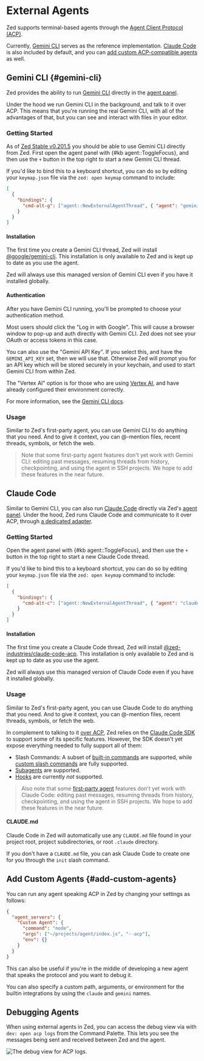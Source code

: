 # External Agents

Zed supports terminal-based agents through the [Agent Client Protocol (ACP)](https://agentclientprotocol.com).

Currently, [Gemini CLI](https://github.com/google-gemini/gemini-cli) serves as the reference implementation.
[Claude Code](https://www.anthropic.com/claude-code) is also included by default, and you can [add custom ACP-compatible agents](#add-custom-agents) as well.

## Gemini CLI {#gemini-cli}

Zed provides the ability to run [Gemini CLI](https://github.com/google-gemini/gemini-cli) directly in the [agent panel](./agent-panel.md).

Under the hood we run Gemini CLI in the background, and talk to it over ACP.
This means that you're running the real Gemini CLI, with all of the advantages of that, but you can see and interact with files in your editor.

### Getting Started

As of [Zed Stable v0.201.5](https://zed.dev/releases/stable/0.201.5) you should be able to use Gemini CLI directly from Zed. First open the agent panel with {#kb agent::ToggleFocus}, and then use the `+` button in the top right to start a new Gemini CLI thread.

If you'd like to bind this to a keyboard shortcut, you can do so by editing your `keymap.json` file via the `zed: open keymap` command to include:

```json
[
  {
    "bindings": {
      "cmd-alt-g": ["agent::NewExternalAgentThread", { "agent": "gemini" }]
    }
  }
]
```

#### Installation

The first time you create a Gemini CLI thread, Zed will install [@google/gemini-cli](https://github.com/zed-industries/claude-code-acp). This installation is only available to Zed and is kept up to date as you use the agent.

Zed will always use this managed version of Gemini CLI even if you have it installed globally.

#### Authentication

After you have Gemini CLI running, you'll be prompted to choose your authentication method.

Most users should click the "Log in with Google". This will cause a browser window to pop-up and auth directly with Gemini CLI. Zed does not see your OAuth or access tokens in this case.

You can also use the "Gemini API Key". If you select this, and have the `GEMINI_API_KEY` set, then we will use that. Otherwise Zed will prompt you for an API key which will be stored securely in your keychain, and used to start Gemini CLI from within Zed.

The "Vertex AI" option is for those who are using [Vertex AI](https://cloud.google.com/vertex-ai), and have already configured their environment correctly.

For more information, see the [Gemini CLI docs](https://github.com/google-gemini/gemini-cli/blob/main/docs/index.md).

### Usage

Similar to Zed's first-party agent, you can use Gemini CLI to do anything that you need.
And to give it context, you can @-mention files, recent threads, symbols, or fetch the web.

> Note that some first-party agent features don't yet work with Gemini CLI: editing past messages, resuming threads from history, checkpointing, and using the agent in SSH projects.
> We hope to add these features in the near future.

## Claude Code

Similar to Gemini CLI, you can also run [Claude Code](https://www.anthropic.com/claude-code) directly via Zed's [agent panel](./agent-panel.md).
Under the hood, Zed runs Claude Code and communicate to it over ACP, through [a dedicated adapter](https://github.com/zed-industries/claude-code-acp).

### Getting Started

Open the agent panel with {#kb agent::ToggleFocus}, and then use the `+` button in the top right to start a new Claude Code thread.

If you'd like to bind this to a keyboard shortcut, you can do so by editing your `keymap.json` file via the `zed: open keymap` command to include:

```json
[
  {
    "bindings": {
      "cmd-alt-c": ["agent::NewExternalAgentThread", { "agent": "claude_code" }]
    }
  }
]
```

#### Installation

The first time you create a Claude Code thread, Zed will install [@zed-industries/claude-code-acp](https://github.com/zed-industries/claude-code-acp). This installation is only available to Zed and is kept up to date as you use the agent.

Zed will always use this managed version of Claude Code even if you have it installed globally.

### Usage

Similar to Zed's first-party agent, you can use Claude Code to do anything that you need.
And to give it context, you can @-mention files, recent threads, symbols, or fetch the web.

In complement to talking to it [over ACP](https://agentclientprotocol.com), Zed relies on the [Claude Code SDK](https://docs.anthropic.com/en/docs/claude-code/sdk/sdk-overview) to support some of its specific features.
However, the SDK doesn't yet expose everything needed to fully support all of them:

- Slash Commands: A subset of [built-in commands](https://docs.anthropic.com/en/docs/claude-code/slash-commands#built-in-slash-commands) are supported, while [custom slash commands](https://docs.anthropic.com/en/docs/claude-code/slash-commands#custom-slash-commands) are fully supported.
- [Subagents](https://docs.anthropic.com/en/docs/claude-code/sub-agents) are supported.
- [Hooks](https://docs.anthropic.com/en/docs/claude-code/hooks-guide) are currently _not_ supported.

> Also note that some [first-party agent](./agent-panel.md) features don't yet work with Claude Code: editing past messages, resuming threads from history, checkpointing, and using the agent in SSH projects.
> We hope to add these features in the near future.

#### CLAUDE.md

Claude Code in Zed will automatically use any `CLAUDE.md` file found in your project root, project subdirectories, or root `.claude` directory.

If you don't have a `CLAUDE.md` file, you can ask Claude Code to create one for you through the `init` slash command.

## Add Custom Agents {#add-custom-agents}

You can run any agent speaking ACP in Zed by changing your settings as follows:

```json
{
  "agent_servers": {
    "Custom Agent": {
      "command": "node",
      "args": ["~/projects/agent/index.js", "--acp"],
      "env": {}
    }
  }
}
```

This can also be useful if you're in the middle of developing a new agent that speaks the protocol and you want to debug it.

You can also specify a custom path, arguments, or environment for the builtin integrations by using the `claude` and `gemini` names.

## Debugging Agents

When using external agents in Zed, you can access the debug view via with `dev: open acp logs` from the Command Palette. This lets you see the messages being sent and received between Zed and the agent.

![The debug view for ACP logs.](https://zed.dev/img/acp/acp-logs.webp)
